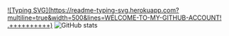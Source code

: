 [![Typing SVG](https://readme-typing-svg.herokuapp.com?multiline=true&width=500&lines=WELCOME-TO-MY-GITHUB-ACCOUNT! .++++++++++)](https://git.io/typing-svg)
![GitHub stats](https://github-readme-stats.vercel.app/api?username=Kanishkumar-K&show_icons=true&theme=tokyoblack)
